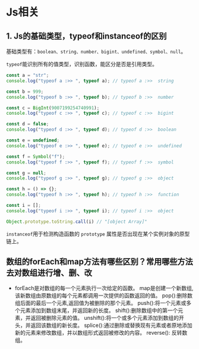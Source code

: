 # Js相关

## 1. Js的基础类型，typeof和instanceof的区别

基础类型有：`boolean、string、number、bigint、undefined、symbol、null`。

`typeof`能识别所有的值类型，识别函数，能区分是否是引用类型。

```js
const a = "str";
console.log("typeof a :>> ", typeof a); // typeof a :>>  string

const b = 999;
console.log("typeof b :>> ", typeof b); // typeof b :>>  number

const c = BigInt(9007199254740991);
console.log("typeof c :>> ", typeof c); // typeof c :>>  bigint

const d = false;
console.log("typeof d :>> ", typeof d); // typeof d :>>  boolean

const e = undefined;
console.log("typeof e :>> ", typeof e); // typeof e :>>  undefined

const f = Symbol("f");
console.log("typeof f :>> ", typeof f); // typeof f :>>  symbol

const g = null;
console.log("typeof g :>> ", typeof g); // typeof g :>>  object

const h = () => {};
console.log("typeof h :>> ", typeof h); // typeof h :>>  function

const i = [];
console.log("typeof i :>> ", typeof i); // typeof i :>>  object

Object.prototype.toString.call(i) // "[object Array]"
```

`instanceof`用于检测构造函数的 `prototype` 属性是否出现在某个实例对象的原型链上。

## 数组的forEach和map方法有哪些区别？常用哪些方法去对数组进行增、删、改

- forEach是对数组的每一个元素执行一次给定的函数。
map是创建一个新数组,该新数组由原数组的每个元素都调用一次提供的函数返回的值。
pop():删除数组后面的最后一个元素,返回值为被删除的那个元素。
push():将一个元素或多个元素添加到数组末尾，并返回新的长度。
shift():删除数组中的第一个元素，并返回被删除元素的值。
unshift():将一个或多个元素添加到数组的开头，并返回该数组的新长度。
splice():通过删除或替换现有元素或者原地添加新的元素来修改数组，并以数组形式返回被修改的内容。
reverse(): 反转数组。

